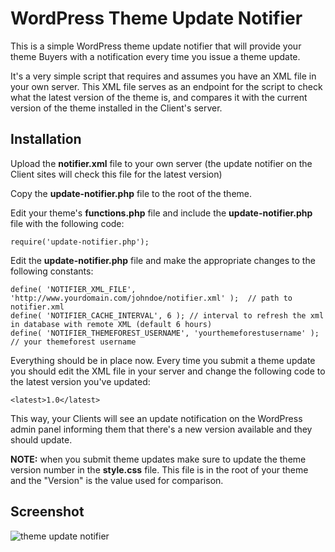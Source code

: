 # WordPress Theme Update Notifier

This is a simple WordPress theme update notifier that will provide your theme Buyers with a notification every time you issue a theme update.

It's a very simple script that requires and assumes you have an XML file in your own server. This XML file serves as an endpoint for the script to check what the latest version of the theme is, and compares it with the current version of the theme installed in the Client's server.

## Installation

Upload the **notifier.xml** file to your own server (the update notifier on the Client sites will check this file for the latest version)

Copy the **update-notifier.php** file to the root of the theme.

Edit your theme's **functions.php** file and include the **update-notifier.php** file with the following code:

	require('update-notifier.php');
	
Edit the **update-notifier.php** file and make the appropriate changes to the following constants:

	define( 'NOTIFIER_XML_FILE', 'http://www.yourdomain.com/johndoe/notifier.xml' );  // path to notifier.xml
	define( 'NOTIFIER_CACHE_INTERVAL', 6 ); // interval to refresh the xml in database with remote XML (default 6 hours)
	define( 'NOTIFIER_THEMEFOREST_USERNAME', 'yourthemeforestusername' ); // your themeforest username
	
Everything should be in place now. Every time you submit a theme update you should edit the XML file in your server and change the following code to the latest version you've updated:

	<latest>1.0</latest>
	
This way, your Clients will see an update notification on the WordPress admin panel informing them that there's a new version available and they should update.

**NOTE:** when you submit theme updates make sure to update the theme version number in the **style.css** file. This file is in the root of your theme and the "Version" is the value used for comparison.

## Screenshot

![theme update notifier](http://i.imgur.com/j4kFYer.jpg)
